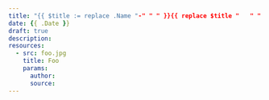 ```yaml
---
title: "{{ $title := replace .Name "-" " " }}{{ replace $title "   " " - "}}"
date: {{ .Date }}
draft: true
description: 
resources:
  - src: foo.jpg
    title: Foo
    params:
      author:
      source:
---
```

